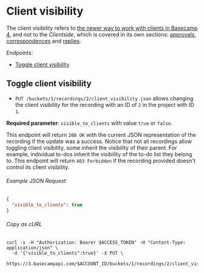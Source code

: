 Client visibility
=================

The client visibility refers to [the newer way to work with clients in Basecamp 4][1], and not to the _Clientside_, which is covered in its own sections: [approvals][2], [correspondences][3] and [replies][4].

Endpoints:

- [Toggle client visibility](#toggle-client-visibility)

Toggle client visibility
------------------------

* `PUT /buckets/1/recordings/2/client_visibility.json` allows changing the client visibility for the recording with an ID of `2` in the project with ID `1`.

**Required parameter**: `visible_to_clients` with value `true` or `false`.

This endpoint will return `200 OK` with the current JSON representation of the recording if the update was a success. Notice that not all recordings allow toggling client visibility, some inherit the visibility of their parent. For example, individual to-dos inherit the visibility of the to-do list they belong to. This endpoint will return `403 Forbidden` if the recording provided doesn't control its client visibility.

###### Example JSON Request

``` json
{
  "visible_to_clients": true
}
```

###### Copy as cURL

``` shell
curl -s -H "Authorization: Bearer $ACCESS_TOKEN" -H "Content-Type: application/json" \
  -d '{"visible_to_clients":true}' -X PUT \
  https://3.basecampapi.com/$ACCOUNT_ID/buckets/1/recordings/2/client_visibility.json
```

[1]: https://m.signalvnoise.com/launch-a-brand-new-way-to-work-with-clients-in-basecamp-3-6a78b1175c5d
[2]: https://github.com/basecamp/bc3-api/blob/master/sections/client_approvals.md
[3]: https://github.com/basecamp/bc3-api/blob/master/sections/client_correspondences.md
[4]: https://github.com/basecamp/bc3-api/blob/master/sections/client_replies.md
